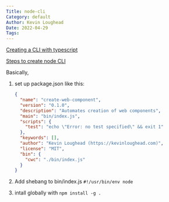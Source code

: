 ```yaml
---
Title: node-cli
Category: default
Author: Kevin Loughead
Date: 2022-04-29
Tags:
---
```


[Creating a CLI with typescript](https://medium.com/geekculture/building-a-node-js-cli-with-typescript-packaged-and-distributed-via-homebrew-15ba2fadcb81)

[Steps to create node CLI](https://developer.okta.com/blog/2019/06/18/command-line-app-with-nodejs)

Basically,

1. set up package.json like this:

   ```json
   {
     "name": "create-web-component",
     "version": "0.1.0",
     "description": "Automates creation of web components",
     "main": "bin/index.js",
     "scripts": {
       "test": "echo \"Error: no test specified\" && exit 1"
     },
     "keywords": [],
     "author": "Kevin Loughead (https://kevinloughead.com)",
     "license": "MIT",
     "bin": {
       "cwc": "./bin/index.js"
     }
   }
   ```

2. Add shebang to bin/index.js `#!/usr/bin/env node`
3. intall globally with `npm install -g .`
